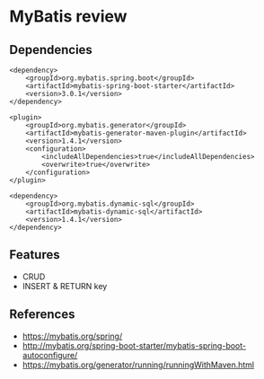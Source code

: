 # MyBatis review

## Dependencies

```
<dependency>
    <groupId>org.mybatis.spring.boot</groupId>
    <artifactId>mybatis-spring-boot-starter</artifactId>
    <version>3.0.1</version>
</dependency>

<plugin>
    <groupId>org.mybatis.generator</groupId>
    <artifactId>mybatis-generator-maven-plugin</artifactId>
    <version>1.4.1</version>
    <configuration>
        <includeAllDependencies>true</includeAllDependencies>
        <overwrite>true</overwrite>
    </configuration>
</plugin>

<dependency>
    <groupId>org.mybatis.dynamic-sql</groupId>
    <artifactId>mybatis-dynamic-sql</artifactId>
    <version>1.4.1</version>
</dependency>
```

## Features

- CRUD
- INSERT & RETURN key

## References

- https://mybatis.org/spring/
- http://mybatis.org/spring-boot-starter/mybatis-spring-boot-autoconfigure/
- https://mybatis.org/generator/running/runningWithMaven.html
